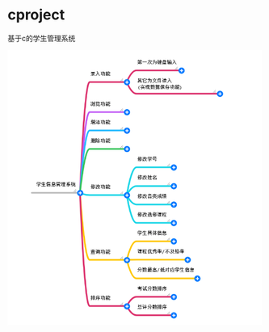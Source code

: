 # cproject

基于c的学生管理系统

![image](https://github.com/diadestiny/cproject/blob/master/images/%7DX07R%255MNDB2%7BL6C0IQPPQF.png)

